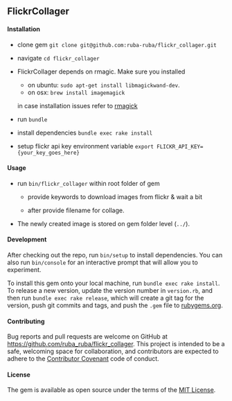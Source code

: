 ## FlickrCollager


#### Installation

- clone gem `git clone git@github.com:ruba-ruba/flickr_collager.git`

- navigate `cd flickr_collager`

- FlickrCollager depends on rmagic. Make sure you installed

  - on ubuntu:  `sudo apt-get install libmagickwand-dev`.
  - on osx: `brew install imagemagick`

  in case installation issues refer to [rmagick](https://github.com/rmagick/rmagick)

- run `bundle`

- install dependencies `bundle exec rake install`

- setup flickr api key environment variable `export FLICKR_API_KEY={your_key_goes_here}`


#### Usage

- run `bin/flickr_collager` within root folder of gem

  - provide keywords to download images from flickr & wait a bit

  - after provide filename for collage.

- The newly created image is stored on gem folder level (`../`).


#### Development

After checking out the repo, run `bin/setup` to install dependencies. You can also run `bin/console` for an interactive prompt that will allow you to experiment.

To install this gem onto your local machine, run `bundle exec rake install`. To release a new version, update the version number in `version.rb`, and then run `bundle exec rake release`, which will create a git tag for the version, push git commits and tags, and push the `.gem` file to [rubygems.org](https://rubygems.org).

#### Contributing

Bug reports and pull requests are welcome on GitHub at https://github.com/ruba_ruba/flickr_collager. This project is intended to be a safe, welcoming space for collaboration, and contributors are expected to adhere to the [Contributor Covenant](http://contributor-covenant.org) code of conduct.


#### License

The gem is available as open source under the terms of the [MIT License](http://opensource.org/licenses/MIT).

